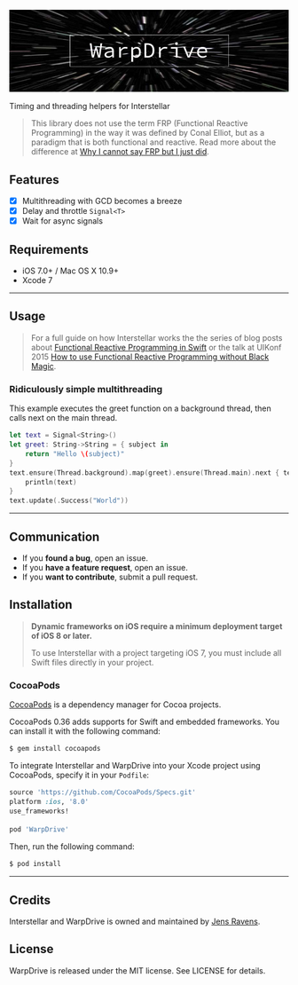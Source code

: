 ![WarpDrive](https://raw.githubusercontent.com/JensRavens/WarpDrive/assets/header.jpg)

Timing and threading helpers for Interstellar

> This library does not use the term FRP (Functional Reactive Programming) in the way it was
> defined by Conal Elliot, but as a paradigm that is both functional and reactive. Read more
> about the difference at [Why I cannot say FRP but I just did](https://medium.com/@andrestaltz/why-i-cannot-say-frp-but-i-just-did-d5ffaa23973b).

## Features

- [x] Multithreading with GCD becomes a breeze
- [x] Delay and throttle `Signal<T>`
- [x] Wait for async signals

## Requirements

- iOS 7.0+ / Mac OS X 10.9+
- Xcode 7

---

## Usage

> For a full guide on how Interstellar works the the series of blog posts about
> [Functional Reactive Programming in Swift](http://jensravens.de/series/functional-reactive-programming-in-swift/)
> or the talk at UIKonf 2015 [How to use Functional Reactive Programming without Black Magic](http://jensravens.de/uikonf-talk/).

### Ridiculously simple multithreading

This example executes the greet function on a background thread, then calls next on the main thread.

```swift
let text = Signal<String>()
let greet: String->String = { subject in
    return "Hello \(subject)"
}
text.ensure(Thread.background).map(greet).ensure(Thread.main).next { text in
    println(text)
}
text.update(.Success("World"))
```

---

## Communication

- If you **found a bug**, open an issue.
- If you **have a feature request**, open an issue.
- If you **want to contribute**, submit a pull request.

## Installation

> **Dynamic frameworks on iOS require a minimum deployment target of iOS 8 or later.**
>
> To use Interstellar with a project targeting iOS 7, you must include all Swift files directly in your project.

### CocoaPods

[CocoaPods](http://cocoapods.org) is a dependency manager for Cocoa projects.

CocoaPods 0.36 adds supports for Swift and embedded frameworks. You can install it with the following command:

```bash
$ gem install cocoapods
```

To integrate Interstellar and WarpDrive into your Xcode project using CocoaPods, specify it in your `Podfile`:

```ruby
source 'https://github.com/CocoaPods/Specs.git'
platform :ios, '8.0'
use_frameworks!

pod 'WarpDrive'
```

Then, run the following command:

```bash
$ pod install
```

---

## Credits

Interstellar and WarpDrive is owned and maintained by [Jens Ravens](http://jensravens.de).

## License

WarpDrive is released under the MIT license. See LICENSE for details.
